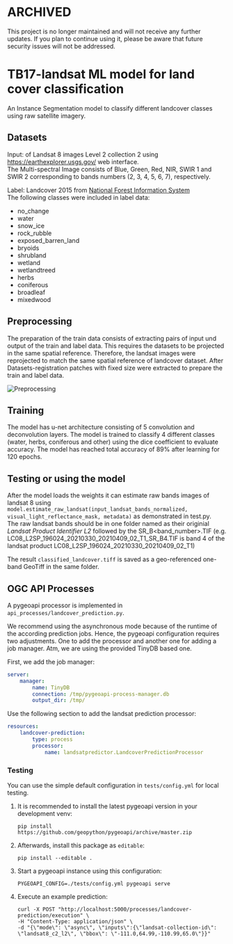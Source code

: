 # ARCHIVED

This project is no longer maintained and will not receive any further updates. If you plan to continue using it, please be aware that future security issues will not be addressed.

# TB17-landsat ML model for land cover classification 

An Instance Segmentation model to classify different landcover classes using raw satellite imagery.


## Datasets

Input:  of Landsat 8 images Level 2 collection 2 using https://earthexplorer.usgs.gov/ web interface. \
The Multi-spectral Image consists of Blue, Green, Red, NIR, SWIR 1 and SWIR 2 corresponding to bands numbers (2, 3, 4, 5, 6, 7), respectively.


Label: Landcover 2015 from [National Forest Information System](https://www.google.com/url?q=https://opendata.nfis.org/mapserver/nfis-change_eng.html&sa=D&source=editors&ust=1629370818190000&usg=AOvVaw2KuSW6Mkyf05elJAda43O7)
\
The following classes were included in label data:
- no_change
- water 
- snow_ice 
- rock_rubble 
- exposed_barren_land 
- bryoids 
- shrubland 
- wetland 
- wetlandtreed 
- herbs 
- coniferous 
- broadleaf 
- mixedwood 


## Preprocessing

The preparation of the train data consists of extracting pairs of input und output of the train and label data. This requires the datasets to be projected in the same spatial reference. Therefore, the landsat images were reprojected to match the same spatial reference of landcover dataset. After Datasets-registration patches with fixed size were extracted to prepare the train and label data.

<img alt="Preprocessing" align="middle" src="./img/preprocessing.png"/>

## Training
The model has u-net architecture consisting of 5 convolution and deconvolution layers. The model is trained to classify 4 different classes (water, herbs, coniferous and other) using the dice coefficient to evaluate accuracy.
The model has reached total accuracy of 89% after learning for 120 epochs.

## Testing or using the model

After the model loads the weights it can estimate raw bands images of landsat 8 using ```model.estimate_raw_landsat(input_landsat_bands_normalized, visual_light_reflectance_mask, metadata)``` as demonstrated in test.py. \
The raw landsat bands should be in one folder named as their originial _Landsat Product Identifier L2_ followed by the SR\_B<band\_number>.TIF (e.g. LC08\_L2SP\_196024\_20210330\_20210409\_02\_T1\_SR\_B4.TIF is band 4 of the landsat product LC08\_L2SP\_196024\_20210330\_20210409\_02\_T1) 

The result ```classified_landcover.tiff``` is saved as a geo-referenced one-band GeoTiff in the same folder.

## OGC API Processes

A pygeoapi processor is implemented in `api_processes/landcover_prediction.py`.

We recommend using the asynchronous mode because of the runtime of the according prediction jobs.
Hence, the pygeoapi configuration requires two adjustments.
One to add the processor and another one for adding a job manager.
Atm, we are using the provided TinyDB based one.

First, we add the job manager:

```yaml
server:
    manager:
        name: TinyDB
        connection: /tmp/pygeoapi-process-manager.db
        output_dir: /tmp/
```

Use the following section to add the landsat prediction processor:

```yaml
resources:
    landcover-prediction:
        type: process
        processor:
            name: landsatpredictor.LandcoverPredictionProcessor
```

### Testing

You can use the simple default configuration in `tests/config.yml` for local testing.

1. It is recommended to install the latest pygeoapi version in your development venv:

   ```shell
   pip install https://github.com/geopython/pygeoapi/archive/master.zip
   ```

1. Afterwards, install this package as `editable`:

   ```shell
   pip install --editable .
   ```

1. Start a pygeoapi instance using this configuration:

   ```shell
   PYGEOAPI_CONFIG=./tests/config.yml pygeoapi serve
   ```

1. Execute an example prediction:

   ```shell
   curl -X POST "http://localhost:5000/processes/landcover-prediction/execution" \
   -H "Content-Type: application/json" \
   -d "{\"mode\": \"async\", \"inputs\":{\"landsat-collection-id\": \"landsat8_c2_l2\", \"bbox\": \"-111.0,64.99,-110.99,65.0\"}}"
   ```
